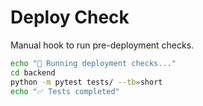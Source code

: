 # Deploy Check

Manual hook to run pre-deployment checks.

```bash
echo "🚀 Running deployment checks..."
cd backend
python -m pytest tests/ --tb=short
echo "✅ Tests completed"
```
